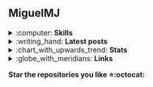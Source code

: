 <h2>MiguelMJ</h2>

<details>
<summary> :computer: <b>Skills</b> </summary>

- My favourite languages are **Python** and **C++11**, specially with **SFML**.
- Probably I'm writing something in **Bash** right now.
- Programming Languages Theory is a big interest of mine, so I also know **Javascript**, **Prolog**, **Java** and **Lua**. I have worked with **R** and **Matlab/Octave**. I used to do a lot with **Flex** and **Bison**.
- I love **Godot**. 
- From time to time I experiment with brutalist web development.
- **LaTex** and **LuaLaTex** when I want beauty and automation.

</details>
<details>
<summary> :writing_hand: <b>Latest posts</b></summary>

<!-- BLOG-POST-LIST:START -->

- [Programming as a conversation - How the communicative scheme is also applied in the written code itself](https://dev.to/miguelmj/programming-as-a-conversation-how-the-communicative-scheme-is-also-applied-in-the-written-code-itself-5378)
- [When numbers don&#39;t make sense](https://dev.to/miguelmj/when-numbers-dont-make-sense-10gi)
- [Programming mathematical objects](https://dev.to/miguelmj/programming-mathematical-objects-1n3n)
- [My blogging journey until now - I&#39;m moving to Hashnode](https://dev.to/miguelmj/my-blogging-journey-until-now-im-moving-to-hashnode-496b)
- [Make It Pixel! - Make pixel art from any image](https://dev.to/miguelmj/make-it-pixel-make-pixel-art-from-any-image-2o4n)

<!-- BLOG-POST-LIST:END -->

</details>

<details>
    <summary>:chart_with_upwards_trend: <b>Stats</b></summary>
    <b>Stack Exchange</b><br>
    <a href="https://stackexchange.com/users/11967851">
        <img src="https://stackexchange.com/users/flair/11967851.png" width="208" height="58">
    </a><br>
    <b>GitHub</b><br>
    <p align="left"><a href="https://github.com/anuraghazra/github-readme-stats">
      <img align="center" src="https://github-readme-stats.vercel.app/api?username=MiguelMJ&show_icons=true&hide_rank=true&line_height=20&disable_animations=true">  
    </a>
    <a href="https://github.com/anuraghazra/github-readme-stats">
      <img align="center" src="https://github-readme-stats.vercel.app/api/top-langs/?username=MiguelMJ&layout=compact&exclude_repo=MiguelMJ,MiguelMJ.github.io">
    </a>
    </p>
</details>
<details>
<summary> :globe_with_meridians: <b>Links</b></summary>

[![Website](https://img.shields.io/badge/-Website-black?&style=for-the-badge&logoColor=white)](https://miguelmj.github.io "Personal site") [![Hashnode](https://img.shields.io/badge/-Blog-black?&style=for-the-badge&logo=hashnode&logoColor=white)](https://blog.miguelmj.dev "Blog") [![Stack Overflow](https://img.shields.io/badge/-Stack_Overflow-black?style=for-the-badge&logo=stack-overflow&logoColor=white)](https://stackoverflow.com/users/8757033 "Stack Overflow") [![LinkedIn](https://img.shields.io/badge/-LinkedIn-black?style=for-the-badge&logo=linkedin&logoColor=white)](https://www.linkedin.com/in/miguel-mej%C3%ADa-jim%C3%A9nez/?locale=en_US "Linkedin") [![Twitter](https://img.shields.io/badge/-Twitter-black?style=for-the-badge&logo=twitter&logoColor=white "Twitter")](https://twitter.com/MiguelMJdev) [![Buy me a coffee](https://img.shields.io/badge/-Buy_me_a_coffe-black?style=for-the-badge&logo=buy-me-a-coffee&logoColor=white)](https://www.buymeacoffee.com/miguelmj "Buy me a coffee") 

</details>

<strong>Star the repositories you like :star::octocat:</strong>
